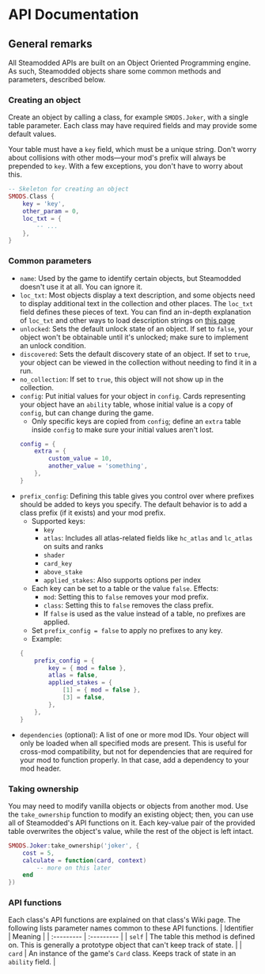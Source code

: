 # API Documentation
## General remarks
All Steamodded APIs are built on an Object Oriented Programming engine. As such, Steamodded objects share some common methods and parameters, described below.
### Creating an object
Create an object by calling a class, for example `SMODS.Joker`, with a single table parameter. Each class may have required fields and may provide some default values.

Your table must have a `key` field, which must be a unique string. Don't worry about collisions with other mods&mdash;your mod's prefix will always be prepended to `key`. With a few exceptions, you don't have to worry about this.
```lua
-- Skeleton for creating an object
SMODS.Class {
	key = 'key',
	other_param = 0,
	loc_txt = {
		-- ...
	},
}
``` 

### Common parameters
- `name`: Used by the game to identify certain objects, but Steamodded doesn't use it at all. You can ignore it.
- `loc_txt`: Most objects display a text description, and some objects need to display additional text in the collection and other places. The `loc_txt` field defines these pieces of text. You can find an in-depth explanation of `loc_txt` and other ways to load description strings on [this page](https://github.com/Steamopollys/Steamodded/wiki/Localization)
- `unlocked`: Sets the default unlock state of an object. If set to `false`, your object won't be obtainable until it's unlocked; make sure to implement an unlock condition.
- `discovered`: Sets the default discovery state of an object. If set to `true`, your object can be viewed in the collection without needing to find it in a run.
- `no_collection`: If set to `true`, this object will not show up in the collection.
- `config`: Put initial values for your object in `config`. Cards representing your object have an `ability` table, whose initial value is a copy of `config`, but can change during the game. 
	- Only specific keys are copied from `config`; define an `extra` table inside `config` to make sure your initial values aren't lost.
	```lua
	config = {
		extra = {
			custom_value = 10,
			another_value = 'something',
		},
	}
	```
- `prefix_config`: Defining this table gives you control over where prefixes should be added to keys you specify. The default behavior is to add a class prefix (if it exists) and your mod prefix.
	- Supported keys:
		- `key`
		- `atlas`: Includes all atlas-related fields like `hc_atlas` and `lc_atlas` on suits and ranks
		- `shader`
		- `card_key`
		- `above_stake`
		- `applied_stakes`: Also supports options per index
	- Each key can be set to a table or the value `false`. Effects:
		- `mod`: Setting this to `false` removes your mod prefix.
		- `class`: Setting this to `false` removes the class prefix.
		- If `false` is used as the value instead of a table, no prefixes are applied.
	- Set `prefix_config = false` to apply no prefixes to any key.
	- Example:
	```lua
	{
		prefix_config = {
			key = { mod = false },
			atlas = false, 
			applied_stakes = {
				[1] = { mod = false },
				[3] = false,
			},
		},
	}
	```
- `dependencies` (optional): A list of one or more mod IDs. Your object will only be loaded when all specified mods are present. This is useful for cross-mod compatibility, but not for dependencies that are required for your mod to function properly. In that case, add a dependency to your mod header.

### Taking ownership
You may need to modify vanilla objects or objects from another mod. Use the `take_ownership` function to modify an existing object; then, you can use all of Steamodded's API functions on it. Each key-value pair of the provided table overwrites the object's value, while the rest of the object is left intact.
```lua
SMODS.Joker:take_ownership('joker', {
	cost = 5,
	calculate = function(card, context)
		-- more on this later
	end
})
```

### API functions
Each class's API functions are explained on that class's Wiki page. The following lists parameter names common to these API functions.
| Identifier 	| Meaning 		|
| :--------- 	| :--------- 	|
| `self`		| The table this method is defined on. This is generally a prototype object that can't keep track of state. |
| `card`		| An instance of the game's `Card` class. Keeps track of state in an `ability` field. |